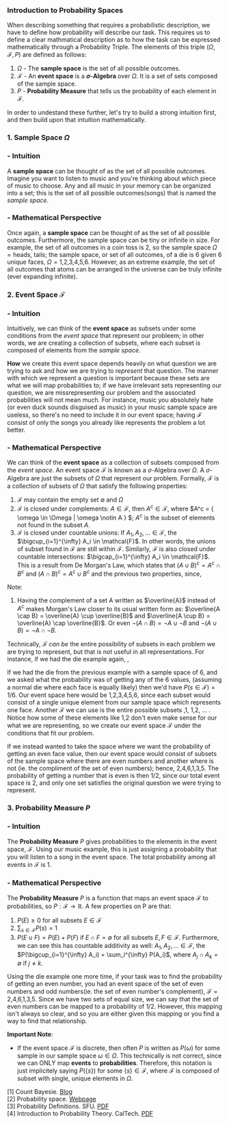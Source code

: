 ### Introduction to Probability Spaces 

When describing something that requires a probabilistic description, we have to define how probability will describe our task. This requires us to define a clear mathmatical description as to how the task can be expressed mathematically through a Probability Triple. The elements of this triple $(\Omega, \mathcal{F}, P)$ are defined as follows:

1. $\Omega$ - The **sample space** is the set of all possible outcomes.
2. $\mathcal{F}$ - An **event space** is a **$\sigma$-Algebra** over $\Omega$. It is a set of sets composed of the sample space. 
3. $P$ - **Probability Measure** that tells us the probability of each element in $\mathcal{F}$.

In order to undestand these further, let's try to build a strong intuition first, and then build upon that intuition mathematically.

### 1. **Sample Space** $\Omega$ 
### - Intuition
A **sample space** can be thought of as the set of all possible outcomes. Imagine you want to listen to music and you're thinking about which piece of music to choose. Any and all music in your memory can be organized into a set; this is the set of all possible outcomes(songs) that is named the *sample space*.

### - Mathematical Perspective
Once again, a **sample space** can be thought of as the set of all possible outcomes. Furthermore, the sample space can be tiny or infinite in size. For example, the set of all outcomes in a coin toss is 2, so the sample space $\Omega = \text{{heads, tails}}$; the sample space, or set of all outcomes, of a die is 6 given 6 unique faces, $\Omega = \text{{1,2,3,4,5,6}}$. However, as an extreme example, the set of all outcomes that atoms can be arranged in the universe can be truly infinite (ever expanding infinite).


### 2. **Event Space** $\mathcal{F}$

### - Intuition
Intuitively, we can think of the **event space** as subsets under some conditions from the *event space* that represent our probleem; in other words, we are creating a collection of subsets, where each subset is composed of elements from the *sample space*. 

**How** we create this event space depends heavily on what question we are trying to ask and how we are trying to *represent* that question. The manner with which we represent a question is important because these sets are what we will map probabilities to; if we have irrelevant sets representing our question, we are missrepresenting our problem and the associated probabilities will not mean much. For instance, music you absolutely hate (or even duck sounds disguised as music) in your music sample space are useless, so there's no need to include it in our event space; having $\mathcal{F}$ consist of only the songs you already like represents the problem a lot better.


### - Mathematical Perspective
We can think of the **event space** as a collection of subsets composed from the *event space*. An event space $\mathcal{F}$ is known as a $\sigma$-Algebra over $\Omega$. A $\sigma$-Algebra are just the subsets of $\Omega$ that represent our problem. Formally, $\mathcal{F}$ is a collection of subsets of $\Omega$ that satisfy the following properties:
1. $\mathcal{F}$ may contain the empty set $\emptyset$ and $\Omega$
2. $\mathcal{F}$ is closed under complements: $A \in \mathcal{F}$, then $A^c \in \mathcal{F}$, where $A^c = \{ \omega \in  \Omega | \omega \notin A \} $; $A^c$ is the subset of elements not found in the subset $A$.
3. $\mathcal{F}$ is closed under countable unions: If $A_1, A_2, \dots \in \mathcal{F}$, the $\bigcup_{i=1}^{\infty} A_i \in \mathcal{F}$. In other words, the unions of subset found in $\mathcal{F}$ are still within $\mathcal{F}$. Similarly,  $\mathcal{F}$ is also closed under countable intersections:  $\bigcap_{i=1}^{\infty} A_i \in \mathcal{F}$. This is a result from De Morgan's Law, which states that $(A \cup B)^c = A^c \cap B^c$ and $(A \cap B)^c = A^c \cup B^c$ and the previous two properties, since, 

Note:
1. Having the complement of a set A written as $\overline{A}$ instead of $A^c$ makes Morgan's Law closer to its usual written form as: $\overline{A \cap B} = \overline{A} \cup \overline{B}$ and $\overline{A \cup B} = \overline{A} \cap \overline{B}$. Or even $\neg(A \cap B) = \neg A \cup \neg B$ and $\neg(A \cup B) = \neg A \cap \neg B$.

Technically, $\mathcal{F}$ *can be* the entire possibility of subsets in each problem we are trying to represent, but that is not useful in all representations. For instance, if we had the die example again,  $\text{ {{},} }$

If we had the die from the previous example with a sample space of 6, and we asked what the probability was of getting any of the 6 values, (assuming a normal die where each face is equally likely) then we'd have $P(s \in \mathcal{F})=1/6$. Our event space here would be $\text{{{1},{2},{3},{4},{5},{6}}}$, since each subset would consist of a single unique element from our sample space which represents one face. Another $\mathcal{F}$ we can use is the entire possible subsets $\text{ {{},{1}, {1,2}, ...} }$. Notice how some of these elements like $\text{{1,2}}$ don't even make sense for our what we are representing, so we create our event space $\mathcal{F}$ under the conditions that fit our problem.

If we instead wanted to take the space where we want the probability of getting an even face value, then our event space would consist of subsets of the sample space where there are even numbers and another where is not 
(ie. the compliment of the set of even numbers); hence, $\text{{{2,4,6},{1,3,5}}}$. The probability of getting a number that is even is then 1/2, since our total event space is 2, and only one set satisfies the original question we were trying to represent.


### 3. **Probability Measure** $P$

### - Intuition
The **Probability Measure** $P$ gives probabilities to the elements in the event space, $\mathcal{F}$. Using our music example, this is just assigning a probability that you will listen to a song in the event space. The total probability among all events in $\mathcal{F}$ is 1. 


### - Mathematical Perspective 
The **Probability Measure** $P$ is a function that maps an event space $\mathcal{F}$ to probabilities, so $P: \mathcal{F} \rightarrow \mathbb{R}$. A few properties on P are that:
1. $P(E) \geq 0$ for all subsets $E \in \mathcal{F}$
2. $\sum_{s \in \mathcal{F}} P(s) = 1$
3. $P(E \cup F) = P(E) + P(F)$ if $E \cap F=\emptyset$ for all subsets $E,F \in \mathcal{F}$. Furthermore, we can see this has countable additivity as well: $A_1, A_2, \dots \in \mathcal{F}$, the $P(\bigcup_{i=1}^{\infty} A_i) = \sum_i^{\infty} P(A_i)$, where $A_j \cap A_k = \emptyset \text{ if } j \neq k$.



Using the die example one more time, if your task was to find the probability of getting an even number, you had an event space of the set of even numbers and odd numbers(ie. the set of even number's complement), $\mathcal{F} = \text{{{2,4,6},{1,3,5}}}$. Since we have two sets of equal size, we can say that the set of even numbers can be mapped to a probability of $1/2$. However, this mapping isn't always so clear, and so you are either given this mapping or you find a way to find that relationship.


**Important Note**:
- If the event space $\mathcal{F}$ is discrete, then often $P$ is written as $P(\omega)$ for some sample in our sample space $\omega \in \Omega$. This technically is not correct, since we can ONLY map **events** to **probabilities**. Therefore, this notation is just implicitely saying $P(\{ s \})$ for some $\{ s \} \in \mathcal{F}$, where $\mathcal{F}$ is composed of subset with single, unique elements in $\Omega$.



[1] Count Bayesie. [Blog](https://www.countbayesie.com/blog/2015/8/30/picture-guide-to-probability-spaces) <br>
[2] Probability space. [Webpage](http://planning.cs.uiuc.edu/node432.html) <br>
[3] Probability Definitions. SFU. [PDF](http://people.stat.sfu.ca/~lockhart/richard/450/02_3/slides/prob_theory/web.pdf) <br>
[4] Introduction to Probability Theory. CalTech. [PDF](http://www.its.caltech.edu/~mshum/stats/lect1.pdf) 

